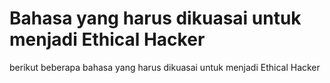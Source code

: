# Bahasa yang harus dikuasai untuk menjadi Ethical Hacker
berikut beberapa bahasa yang harus dikuasai untuk menjadi Ethical Hacker
